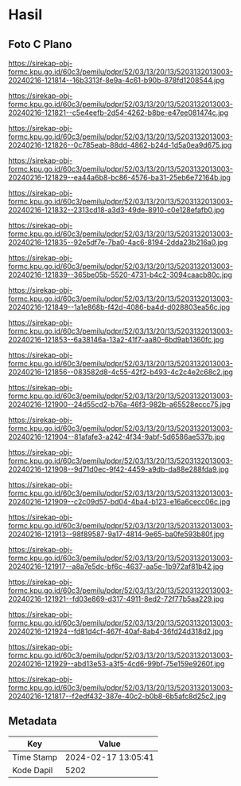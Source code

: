 # Hasil

## Foto C Plano

https://sirekap-obj-formc.kpu.go.id/60c3/pemilu/pdpr/52/03/13/20/13/5203132013003-20240216-121814--16b3313f-8e9a-4c61-b90b-878fd1208544.jpg

https://sirekap-obj-formc.kpu.go.id/60c3/pemilu/pdpr/52/03/13/20/13/5203132013003-20240216-121821--c5e4eefb-2d54-4262-b8be-e47ee081474c.jpg

https://sirekap-obj-formc.kpu.go.id/60c3/pemilu/pdpr/52/03/13/20/13/5203132013003-20240216-121826--0c785eab-88dd-4862-b24d-1d5a0ea9d675.jpg

https://sirekap-obj-formc.kpu.go.id/60c3/pemilu/pdpr/52/03/13/20/13/5203132013003-20240216-121829--ea44a6b8-bc86-4576-ba31-25eb6e72164b.jpg

https://sirekap-obj-formc.kpu.go.id/60c3/pemilu/pdpr/52/03/13/20/13/5203132013003-20240216-121832--2313cd18-a3d3-49de-8910-c0e128efafb0.jpg

https://sirekap-obj-formc.kpu.go.id/60c3/pemilu/pdpr/52/03/13/20/13/5203132013003-20240216-121835--92e5df7e-7ba0-4ac6-8194-2dda23b216a0.jpg

https://sirekap-obj-formc.kpu.go.id/60c3/pemilu/pdpr/52/03/13/20/13/5203132013003-20240216-121839--365be05b-5520-4731-b4c2-3094caacb80c.jpg

https://sirekap-obj-formc.kpu.go.id/60c3/pemilu/pdpr/52/03/13/20/13/5203132013003-20240216-121849--1a1e868b-f42d-4086-ba4d-d028803ea56c.jpg

https://sirekap-obj-formc.kpu.go.id/60c3/pemilu/pdpr/52/03/13/20/13/5203132013003-20240216-121853--6a38146a-13a2-41f7-aa80-6bd9ab1360fc.jpg

https://sirekap-obj-formc.kpu.go.id/60c3/pemilu/pdpr/52/03/13/20/13/5203132013003-20240216-121856--083582d8-4c55-42f2-b493-4c2c4e2c68c2.jpg

https://sirekap-obj-formc.kpu.go.id/60c3/pemilu/pdpr/52/03/13/20/13/5203132013003-20240216-121900--24d55cd2-b76a-46f3-982b-a65528eccc75.jpg

https://sirekap-obj-formc.kpu.go.id/60c3/pemilu/pdpr/52/03/13/20/13/5203132013003-20240216-121904--81afafe3-a242-4f34-9abf-5d6586ae537b.jpg

https://sirekap-obj-formc.kpu.go.id/60c3/pemilu/pdpr/52/03/13/20/13/5203132013003-20240216-121908--9d71d0ec-9f42-4459-a9db-da88e288fda9.jpg

https://sirekap-obj-formc.kpu.go.id/60c3/pemilu/pdpr/52/03/13/20/13/5203132013003-20240216-121909--c2c09d57-bd04-4ba4-b123-e16a6cecc06c.jpg

https://sirekap-obj-formc.kpu.go.id/60c3/pemilu/pdpr/52/03/13/20/13/5203132013003-20240216-121913--98f89587-9a17-4814-9e65-ba0fe593b80f.jpg

https://sirekap-obj-formc.kpu.go.id/60c3/pemilu/pdpr/52/03/13/20/13/5203132013003-20240216-121917--a8a7e5dc-bf6c-4637-aa5e-1b972af81b42.jpg

https://sirekap-obj-formc.kpu.go.id/60c3/pemilu/pdpr/52/03/13/20/13/5203132013003-20240216-121921--fd03e869-d317-4911-8ed2-72f77b5aa229.jpg

https://sirekap-obj-formc.kpu.go.id/60c3/pemilu/pdpr/52/03/13/20/13/5203132013003-20240216-121924--fd81d4cf-467f-40af-8ab4-36fd24d318d2.jpg

https://sirekap-obj-formc.kpu.go.id/60c3/pemilu/pdpr/52/03/13/20/13/5203132013003-20240216-121929--abd13e53-a3f5-4cd6-99bf-75e159e9260f.jpg

https://sirekap-obj-formc.kpu.go.id/60c3/pemilu/pdpr/52/03/13/20/13/5203132013003-20240216-121817--f2edf432-387e-40c2-b0b8-6b5afc8d25c2.jpg


## Metadata

| Key        | Value               |
| ---------- | ------------------- |
| Time Stamp | 2024-02-17 13:05:41 |
| Kode Dapil | 5202                |



